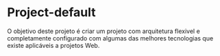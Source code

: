 Project-default
===============

O objetivo deste projeto é criar um projeto com arquitetura flexivel e completamente configurado com algumas das melhores tecnologias que existe aplicáveis a projetos Web.
